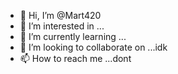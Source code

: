 - 👋 Hi, I’m @Mart420
- 👀 I’m interested in ...
- 🌱 I’m currently learning ...
- 💞️ I’m looking to collaborate on ...idk
- 📫 How to reach me ...dont

<!---
Mart420/Mart420 is a ✨ special ✨ repository because its `README.md` (this file) appears on your GitHub profile.
You can click the Preview link to take a look at your changes.
--->
